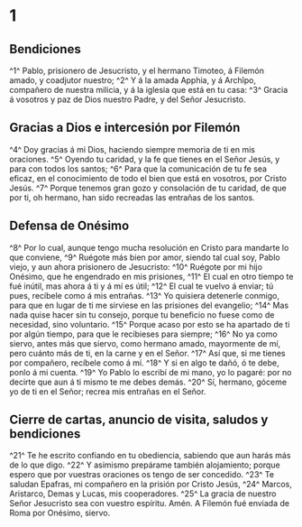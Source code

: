 # 1 
## Bendiciones
^1^ Pablo, prisionero de Jesucristo, y el hermano Timoteo, á Filemón amado, y coadjutor nuestro; 
^2^ Y á la amada Apphia, y á Archîpo, compañero de nuestra milicia, y á la iglesia que está en tu casa: 
^3^ Gracia á vosotros y paz de Dios nuestro Padre, y del Señor Jesucristo.

## Gracias a Dios e intercesión por Filemón
^4^ Doy gracias á mi Dios, haciendo siempre memoria de ti en mis oraciones. 
^5^ Oyendo tu caridad, y la fe que tienes en el Señor Jesús, y para con todos los santos; 
^6^ Para que la comunicación de tu fe sea eficaz, en el conocimiento de todo el bien que está en vosotros, por Cristo Jesús. 
^7^ Porque tenemos gran gozo y consolación de tu caridad, de que por ti, oh hermano, han sido recreadas las entrañas de los santos.

## Defensa de Onésimo
^8^ Por lo cual, aunque tengo mucha resolución en Cristo para mandarte lo que conviene, 
^9^ Ruégote más bien por amor, siendo tal cual soy, Pablo viejo, y aun ahora prisionero de Jesucristo: 
^10^ Ruégote por mi hijo Onésimo, que he engendrado en mis prisiones, 
^11^ El cual en otro tiempo te fué inútil, mas ahora á ti y á mí es útil; 
^12^ El cual te vuelvo á enviar; tú pues, recíbele como á mis entrañas. 
^13^ Yo quisiera detenerle conmigo, para que en lugar de ti me sirviese en las prisiones del evangelio; 
^14^ Mas nada quise hacer sin tu consejo, porque tu beneficio no fuese como de necesidad, sino voluntario. 
^15^ Porque acaso por esto se ha apartado de ti por algún tiempo, para que le recibieses para siempre; 
^16^ No ya como siervo, antes más que siervo, como hermano amado, mayormente de mí, pero cuánto más de ti, en la carne y en el Señor. 
^17^ Así que, si me tienes por compañero, recíbele como á mí. 
^18^ Y si en algo te dañó, ó te debe, ponlo á mi cuenta. 
^19^ Yo Pablo lo escribí de mi mano, yo lo pagaré: por no decirte que aun á ti mismo te me debes demás. 
^20^ Sí, hermano, góceme yo de ti en el Señor; recrea mis entrañas en el Señor.

## Cierre de cartas, anuncio de visita, saludos y bendiciones
^21^ Te he escrito confiando en tu obediencia, sabiendo que aun harás más de lo que digo. 
^22^ Y asimismo prepárame también alojamiento; porque espero que por vuestras oraciones os tengo de ser concedido. 
^23^ Te saludan Epafras, mi compañero en la prisión por Cristo Jesús, 
^24^ Marcos, Aristarco, Demas y Lucas, mis cooperadores. 
^25^ La gracia de nuestro Señor Jesucristo sea con vuestro espíritu. Amén. A Filemón fué enviada de Roma por Onésimo, siervo. 